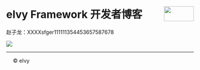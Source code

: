 # <div style="height:40px"><div style="float:left">eIvy Framework 开发者博客</div> <div style="float:right"><img width="80" height="40" src="../../Logo.png"></img></div></div>

赵子龙：XXXXsfger111111354453657587678

<img src="../Photo/Logo.png"/>

---
&emsp; &copy; eIvy 